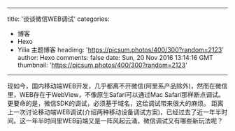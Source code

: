 
---
title: '谈谈微信WEB调试'
categories: 
 - 博客
 - Hexo
 - Yilia 主题博客
headimg: 'https://picsum.photos/400/300?random=2123'
author: Hexo
comments: false
date: Sun, 20 Nov 2016 13:14:16 GMT
thumbnail: 'https://picsum.photos/400/300?random=2123'
---

<div>   
现如今，国内移动端WEB开发，几乎都离不开微信(阿里系产品除外)，然而在微信里，WEB存在于WebView，不像原生Safari可以通过Mac Safari那样断点调试。更要命的是，微信SDK的调试，必须基于域名，这给调试带来很大的麻烦。
距离上一次讨论移动端WEB调试(介绍两种移动设备调试方案)，已经过去了近一年半时间。这一年半时间里WEB前端又是一阵风起云涌，微信调试又有哪些新玩法呢？
      
      
</div>
            